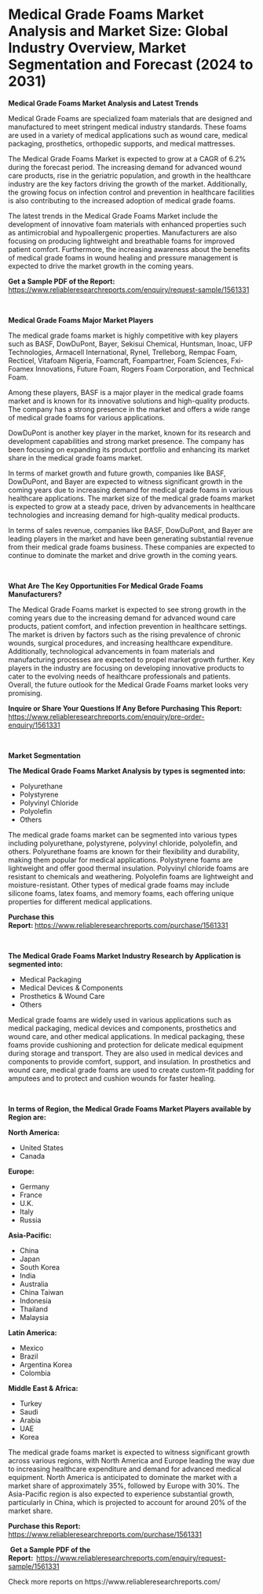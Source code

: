 <p><h1>Medical Grade Foams Market Analysis and Market Size: Global Industry Overview, Market Segmentation and Forecast (2024 to 2031)</h1></p><p><strong>Medical Grade Foams Market Analysis and Latest Trends</strong></p>
<p><p>Medical Grade Foams are specialized foam materials that are designed and manufactured to meet stringent medical industry standards. These foams are used in a variety of medical applications such as wound care, medical packaging, prosthetics, orthopedic supports, and medical mattresses.</p><p>The Medical Grade Foams Market is expected to grow at a CAGR of 6.2% during the forecast period. The increasing demand for advanced wound care products, rise in the geriatric population, and growth in the healthcare industry are the key factors driving the growth of the market. Additionally, the growing focus on infection control and prevention in healthcare facilities is also contributing to the increased adoption of medical grade foams.</p><p>The latest trends in the Medical Grade Foams Market include the development of innovative foam materials with enhanced properties such as antimicrobial and hypoallergenic properties. Manufacturers are also focusing on producing lightweight and breathable foams for improved patient comfort. Furthermore, the increasing awareness about the benefits of medical grade foams in wound healing and pressure management is expected to drive the market growth in the coming years.</p></p>
<p><strong>Get a Sample PDF of the Report:&nbsp;</strong> <a href="https://www.reliableresearchreports.com/enquiry/request-sample/1561331">https://www.reliableresearchreports.com/enquiry/request-sample/1561331</a></p>
<p>&nbsp;</p>
<p><strong>Medical Grade Foams Major Market Players</strong></p>
<p><p>The medical grade foams market is highly competitive with key players such as BASF, DowDuPont, Bayer, Sekisui Chemical, Huntsman, Inoac, UFP Technologies, Armacell International, Rynel, Trelleborg, Rempac Foam, Recticel, Vitafoam Nigeria, Foamcraft, Foampartner, Foam Sciences, Fxi-Foamex Innovations, Future Foam, Rogers Foam Corporation, and Technical Foam.</p><p>Among these players, BASF is a major player in the medical grade foams market and is known for its innovative solutions and high-quality products. The company has a strong presence in the market and offers a wide range of medical grade foams for various applications.</p><p>DowDuPont is another key player in the market, known for its research and development capabilities and strong market presence. The company has been focusing on expanding its product portfolio and enhancing its market share in the medical grade foams market.</p><p>In terms of market growth and future growth, companies like BASF, DowDuPont, and Bayer are expected to witness significant growth in the coming years due to increasing demand for medical grade foams in various healthcare applications. The market size of the medical grade foams market is expected to grow at a steady pace, driven by advancements in healthcare technologies and increasing demand for high-quality medical products.</p><p>In terms of sales revenue, companies like BASF, DowDuPont, and Bayer are leading players in the market and have been generating substantial revenue from their medical grade foams business. These companies are expected to continue to dominate the market and drive growth in the coming years.</p></p>
<p>&nbsp;</p>
<p><strong>What Are The Key Opportunities For Medical Grade Foams Manufacturers?</strong></p>
<p><p>The Medical Grade Foams market is expected to see strong growth in the coming years due to the increasing demand for advanced wound care products, patient comfort, and infection prevention in healthcare settings. The market is driven by factors such as the rising prevalence of chronic wounds, surgical procedures, and increasing healthcare expenditure. Additionally, technological advancements in foam materials and manufacturing processes are expected to propel market growth further. Key players in the industry are focusing on developing innovative products to cater to the evolving needs of healthcare professionals and patients. Overall, the future outlook for the Medical Grade Foams market looks very promising.</p></p>
<p><strong>Inquire or Share Your Questions If Any Before Purchasing This Report:</strong> <a href="https://www.reliableresearchreports.com/enquiry/pre-order-enquiry/1561331">https://www.reliableresearchreports.com/enquiry/pre-order-enquiry/1561331</a></p>
<p>&nbsp;</p>
<p><strong>Market Segmentation</strong></p>
<p><strong>The Medical Grade Foams Market Analysis by types is segmented into:</strong></p>
<p><ul><li>Polyurethane</li><li>Polystyrene</li><li>Polyvinyl Chloride</li><li>Polyolefin</li><li>Others</li></ul></p>
<p><p>The medical grade foams market can be segmented into various types including polyurethane, polystyrene, polyvinyl chloride, polyolefin, and others. Polyurethane foams are known for their flexibility and durability, making them popular for medical applications. Polystyrene foams are lightweight and offer good thermal insulation. Polyvinyl chloride foams are resistant to chemicals and weathering. Polyolefin foams are lightweight and moisture-resistant. Other types of medical grade foams may include silicone foams, latex foams, and memory foams, each offering unique properties for different medical applications.</p></p>
<p><strong>Purchase this Report:&nbsp;</strong><a href="https://www.reliableresearchreports.com/purchase/1561331">https://www.reliableresearchreports.com/purchase/1561331</a></p>
<p>&nbsp;</p>
<p><strong>The Medical Grade Foams Market Industry Research by Application is segmented into:</strong></p>
<p><ul><li>Medical Packaging</li><li>Medical Devices & Components</li><li>Prosthetics & Wound Care</li><li>Others</li></ul></p>
<p><p>Medical grade foams are widely used in various applications such as medical packaging, medical devices and components, prosthetics and wound care, and other medical applications. In medical packaging, these foams provide cushioning and protection for delicate medical equipment during storage and transport. They are also used in medical devices and components to provide comfort, support, and insulation. In prosthetics and wound care, medical grade foams are used to create custom-fit padding for amputees and to protect and cushion wounds for faster healing.</p></p>
<p>&nbsp;</p>
<p><strong>In terms of Region, the Medical Grade Foams Market Players available by Region are:</strong></p>
<p>
    <p> <strong> North America: </strong>
        <ul>
            <li>United States</li>
            <li>Canada</li>
        </ul>
        </p> 
    <p> <strong> Europe: </strong>
        <ul>
            <li>Germany</li>
            <li>France</li>
            <li>U.K.</li>
            <li>Italy</li>
            <li>Russia</li>
        </ul>
        </p> 
    <p> <strong> Asia-Pacific: </strong>
        <ul>
            <li>China</li>
            <li>Japan</li>
            <li>South Korea</li>
            <li>India</li>
            <li>Australia</li>
            <li>China Taiwan</li>
            <li>Indonesia</li>
            <li>Thailand</li>
            <li>Malaysia</li>
        </ul>
        </p> 
    <p> <strong> Latin America: </strong>
        <ul>
            <li>Mexico</li>
            <li>Brazil</li>
            <li>Argentina Korea</li>
            <li>Colombia</li>
        </ul>
        </p> 
    <p> <strong> Middle East & Africa: </strong>
        <ul>
            <li>Turkey</li>
            <li>Saudi</li>
            <li>Arabia</li>
            <li>UAE</li>
            <li>Korea</li>
        </ul>
    </p>
    </p>
<p><p>The medical grade foams market is expected to witness significant growth across various regions, with North America and Europe leading the way due to increasing healthcare expenditure and demand for advanced medical equipment. North America is anticipated to dominate the market with a market share of approximately 35%, followed by Europe with 30%. The Asia-Pacific region is also expected to experience substantial growth, particularly in China, which is projected to account for around 20% of the market share.</p></p>
<p><strong>Purchase this Report: </strong><a href="https://www.reliableresearchreports.com/purchase/1561331">https://www.reliableresearchreports.com/purchase/1561331</a></p>
<p>&nbsp;<strong>Get a Sample PDF of the Report:&nbsp;&nbsp;</strong><a href="https://www.reliableresearchreports.com/enquiry/request-sample/1561331">https://www.reliableresearchreports.com/enquiry/request-sample/1561331</a></p>
<p><strong></strong></p>
<p>Check more reports on https://www.reliableresearchreports.com/</p>